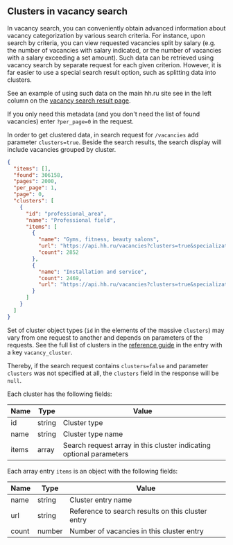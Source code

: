 ## Clusters in vacancy search

In vacancy search, you can conveniently obtain advanced information about
vacancy categorization by various search criteria. For instance, upon search by
criteria, you can view requested vacancies split by salary (e.g. the number of
vacancies with salary indicated, or the number of vacancies with a salary
exceeding a set amount). Such data can be retrieved using vacancy search by
separate request for each given criterion. However, it is far easier to use a
special search result option, such as splitting data into clusters.

See an example of using such data on the main hh.ru site see in the left column
on the [vacancy search result page](https://hh.ru/search/vacancy).

If you only need this metadata (and you don't need the list of found vacancies)
enter `?per_page=0` in the request.

In order to get clustered data, in search request for `/vacancies` add parameter
`clusters=true`. Beside the search results, the search display will include
vacancies grouped by cluster.

```json
{
  "items": [],
  "found": 306158,
  "pages": 2000,
  "per_page": 1,
  "page": 0,
  "clusters": [
    {
      "id": "professional_area",
      "name": "Professional field",
      "items": [
        {
          "name": "Gyms, fitness, beauty salons",
          "url": "https://api.hh.ru/vacancies?clusters=true&specialization=24&per_page=1",
          "count": 2852
        },
        {
          "name": "Installation and service",
          "count": 2469,
          "url": "https://api.hh.ru/vacancies?clusters=true&specialization=25&per_page=1"
        }
      ]
    }
  ]
}
```

Set of cluster object types (`id` in the elements of the massive `clusters`) may
vary from one request to another and depends on parameters of the requests. See
the full list of clusters in the [reference guide](dictionaries.md) in the entry
with a key `vacancy_cluster`.

Thereby, if the search request contains `clusters=false` and parameter
`clusters` was not specified at all, the `clusters` field in the response
will be `null`.

Each cluster has the following fields:

 Name | Type | Value
 --- | --- | ---
 id | string | Cluster type
 name | string | Cluster type name
 items | array | Search request array in this cluster indicating optional parameters

Each array entry `items` is an object with the following fields:

 Name | Type | Value
 --- | --- | ---
 name | string | Cluster entry name
 url | string | Reference to search results on this cluster entry
 count | number | Number of vacancies in this cluster entry
